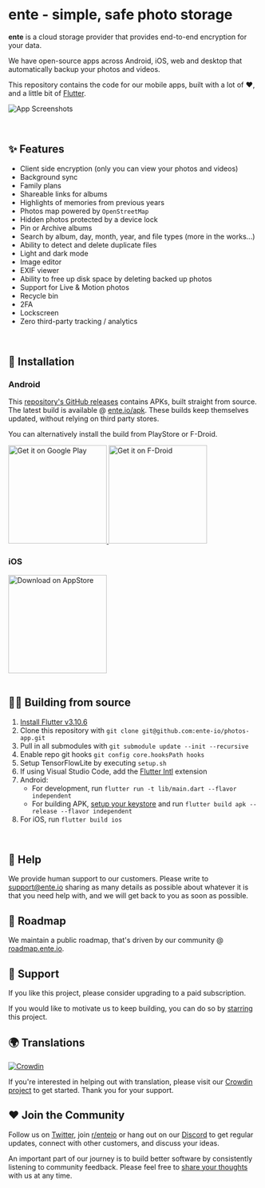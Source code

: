 # ente - simple, safe photo storage

**ente** is a cloud storage provider that provides end-to-end encryption for your data.

We have open-source apps across Android, iOS, web and desktop that automatically backup your photos and videos.

This repository contains the code for our mobile apps, built with a lot of ❤️, and a little bit of [Flutter](https://flutter.dev).

![App Screenshots](https://user-images.githubusercontent.com/24503581/175218240-fe5a0703-82c1-4750-bfea-abfd9f409a97.png)

<br/>

## ✨ Features

- Client side encryption (only you can view your photos and videos)
- Background sync
- Family plans
- Shareable links for albums
- Highlights of memories from previous years
- Photos map powered by `OpenStreetMap`
- Hidden photos protected by a device lock
- Pin or Archive albums
- Search by album, day, month, year, and file types (more in the works...)
- Ability to detect and delete duplicate files
- Light and dark mode
- Image editor
- EXIF viewer
- Ability to free up disk space by deleting backed up photos
- Support for Live & Motion photos
- Recycle bin
- 2FA
- Lockscreen
- Zero third-party tracking / analytics

<br/>

## 📲 Installation

### Android

This [repository's GitHub
releases](https://github.com/ente-io/photos-app/releases) contains APKs, built
straight from source. The latest build is available @
[ente.io/apk](https://ente.io/apk). These builds keep themselves updated,
without relying on third party stores.

You can alternatively install the build from PlayStore or F-Droid.

<a href="https://play.google.com/store/apps/details?id=io.ente.photos">
  <img width="197" alt="Get it on Google Play" src="https://play.google.com/intl/en_us/badges/images/generic/en-play-badge.png">
</a>
<a href="https://f-droid.org/packages/io.ente.photos.fdroid/">
  <img width="197" alt="Get it on F-Droid" src="https://fdroid.gitlab.io/artwork/badge/get-it-on.png">
</a>

### iOS

<a href="https://apps.apple.com/in/app/ente-photos/id1542026904">
  <img width="197" alt="Download on AppStore" src="https://user-images.githubusercontent.com/1161789/154795157-c4468ff9-97fd-46f3-87fe-dca789d8733a.png">
</a>

<br/>
<br/>

## 🧑‍💻 Building from source

1. [Install Flutter v3.10.6](https://flutter.dev/docs/get-started/install)
2. Clone this repository with `git clone git@github.com:ente-io/photos-app.git`
3. Pull in all submodules with `git submodule update --init --recursive`
4. Enable repo git hooks `git config core.hooksPath hooks`
5. Setup TensorFlowLite by executing `setup.sh`
6. If using Visual Studio Code, add the [Flutter Intl](https://marketplace.visualstudio.com/items?itemName=localizely.flutter-intl) extension
7. Android:
   * For development, run ```flutter run -t lib/main.dart --flavor independent```
   * For building APK, [setup your keystore](https://docs.flutter.dev/deployment/android#create-an-upload-keystore) and run `flutter build apk --release --flavor independent`
8. For iOS, run `flutter build ios`
<br/>

## 🙋 Help

We provide human support to our customers. Please write to [support@ente.io](mailto:support@ente.io) sharing as many details as possible about whatever it is that you need help with, and we will get back to you as soon as possible.
<br/>

## 🧭 Roadmap

We maintain a public roadmap, that's driven by our community @ [roadmap.ente.io](https://roadmap.ente.io).
<br/>

## 🤗 Support

If you like this project, please consider upgrading to a paid subscription.

If you would like to motivate us to keep building, you can do so by
[starring](https://github.com/ente-io/photos-app/stargazers) this project.
<br/>

## 🌍 Translations
[![Crowdin](https://badges.crowdin.net/ente-photos-app/localized.svg)](https://crowdin.com/project/ente-photos-app)

If you're interested in helping out with translation, please visit our [Crowdin project](https://crowdin.com/project/ente-photos-app) to get started. Thank you for your support.
<br/>

## ❤️ Join the Community

Follow us on [Twitter](https://twitter.com/enteio), join [r/enteio](https://reddit.com/r/enteio) or hang out on our [Discord](https://ente.io/discord) to get regular updates, connect with other customers, and discuss your ideas.

An important part of our journey is to build better software by consistently listening to community feedback. Please feel free to [share your thoughts](mailto:feedback@ente.io) with us at any time.
